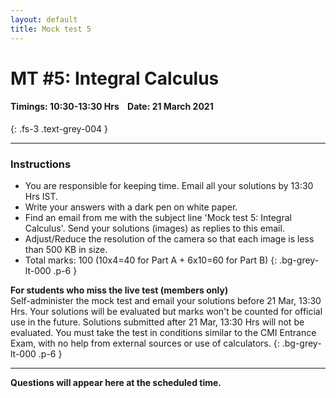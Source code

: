 ```yaml
---
layout: default
title: Mock test 5
---
```



#  MT #5: Integral Calculus
#### Timings: 10:30-13:30 Hrs &nbsp;&nbsp;  Date: 21 March 2021
{: .fs-3 .text-grey-004 }

---

### Instructions


- You are responsible for keeping time. Email all your solutions by 13:30 Hrs IST.
- Write your answers with a dark pen on white paper.
- Find an email from me with the subject line 'Mock test 5: Integral Calculus'. Send your solutions (images) as replies to this email.
- Adjust/Reduce the resolution of the camera so that each image is less than 500 KB in size.
- Total marks: 100 (10x4=40 for Part A + 6x10=60 for Part B)
{: .bg-grey-lt-000 .p-6 }


**For students who miss the live test (members only)**<br>
Self-administer the mock test and email your solutions before 21 Mar, 13:30 Hrs. Your solutions will be evaluated
but marks won't be counted for official use in the future. Solutions submitted after 21 Mar, 13:30 Hrs will not be evaluated.
You must take the test in conditions similar to the CMI Entrance Exam, with no help from external sources or use of calculators.
{: .bg-grey-lt-000 .p-6 }


---


**Questions will appear here at the scheduled time.**



